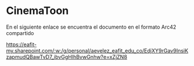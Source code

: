 # CinemaToon

En el siguiente enlace se encuentra el documento en el formato Arc42 compartido 

https://eafit-my.sharepoint.com/:w:/g/personal/aevelez_eafit_edu_co/EdjXY9rGav9InsiKzapmudQBawTvD7_ibvGgHlhBvwGnhw?e=xZjZN8
